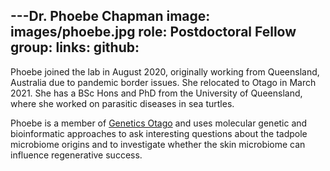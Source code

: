 ---Dr. Phoebe Chapman 
image: images/phoebe.jpg
role: Postdoctoral Fellow
group: 
links:
  github: 
---

Phoebe joined the lab in August 2020, originally working from Queensland, Australia due to pandemic border issues. She relocated to Otago in March 2021. She has a BSc Hons and PhD from the University of Queensland, where she worked on parasitic diseases in sea turtles.

Phoebe is a member of [Genetics Otago](https://blogs.otago.ac.nz/go/) and uses molecular genetic and bioinformatic approaches to ask interesting questions about the tadpole microbiome origins and to investigate whether the skin microbiome can influence regenerative success.
